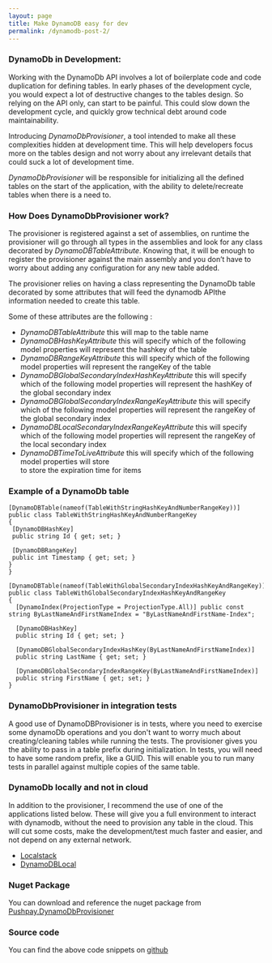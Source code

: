 ```yaml
---
layout: page
title: Make DynamoDB easy for dev
permalink: /dynamodb-post-2/
---
```


### DynamoDb in Development:

Working with the DynamoDb API involves a lot of boilerplate code and code duplication for defining tables. 
In early phases of the development cycle, you would expect a lot of destructive changes to the tables design. So relying on the API only, can start to be painful.
This could slow down the development cycle, and quickly grow technical debt around code maintainability.

Introducing _DynamoDbProvisioner_, a tool intended to make all these complexities hidden at development time. This will help developers focus more on the tables design and not worry about any irrelevant details that could suck a lot of development time.

_DynamoDbProvisioner_ will be responsible for initializing  all the defined tables on the start of the application, with the ability to delete/recreate tables when there is a need to.

### How Does DynamoDbProvisioner work?

The provisioner is registered against a set of assemblies, on runtime the provisioner will go through all types in the assemblies and look for any class decorated by _DynamoDBTableAttribute_. Knowing that, it will be enough to register the provisioner against the main assembly and you don’t have to worry about adding any configuration for any new table added.

The provisioner relies on having a class representing the DynamoDb table decorated by some attributes that will feed the dynamodb APIthe information needed to create this table.

Some of these attributes are the following :
- _DynamoDBTableAttribute_ this will map to the table name
- _DynamoDBHashKeyAttribute_ this will specify which of the following model properties will represent the hashkey of the table
- _DynamoDBRangeKeyAttribute_ this will specify which of the following model properties will represent the rangeKey of the table
- _DynamoDBGlobalSecondaryIndexHashKeyAttribute_ this will specify which of the following model properties will represent the hashKey of the global secondary index
- _DynamoDBGlobalSecondaryIndexRangeKeyAttribute_ this will specify which of the following model properties will represent the rangeKey of the global secondary index
- _DynamoDBLocalSecondaryIndexRangeKeyAttribute_
this will specify which of the following model properties will represent the rangeKey of the local secondary index
- _DynamoDBTimeToLiveAttribute_ this will specify which of the following model properties will store  
to store the expiration time for items

### Example of a DynamoDb table
 ```
[DynamoDBTable(nameof(TableWithStringHashKeyAndNumberRangeKey))]
public class TableWithStringHashKeyAndNumberRangeKey
{
  [DynamoDBHashKey]
  public string Id { get; set; }

  [DynamoDBRangeKey]
  public int Timestamp { get; set; }
}
}
```

```
[DynamoDBTable(nameof(TableWithGlobalSecondaryIndexHashKeyAndRangeKey))]
public class TableWithGlobalSecondaryIndexHashKeyAndRangeKey
{
  [DynamoIndex(ProjectionType = ProjectionType.All)] public const string ByLastNameAndFirstNameIndex = "ByLastNameAndFirstName-Index";

  [DynamoDBHashKey]
  public string Id { get; set; }

  [DynamoDBGlobalSecondaryIndexHashKey(ByLastNameAndFirstNameIndex)]
  public string LastName { get; set; }

  [DynamoDBGlobalSecondaryIndexRangeKey(ByLastNameAndFirstNameIndex)]
  public string FirstName { get; set; }
}
```

### DynamoDbProvisioner in integration tests

A good use of DynamoDBProvisioner is in tests, where you need to exercise some dynamoDb operations and you don't want to worry much about creating/cleaning tables while running the tests.
The provisioner gives you the ability to pass in a table prefix during initialization. In tests, you will need to have some random prefix, like a GUID. This will enable you to run many tests in parallel against multiple copies of the same table. 

### DynamoDb locally and not in cloud

In addition to the provisioner, I recommend the use of one of the applications listed below. These will give you a full environment to interact with dynamodb, without the need to provision any table in the cloud. This will cut some costs, make the development/test much faster and easier, and not depend on any external network.

- [Localstack](https://github.com/localstack/localstack)
- [DynamoDBLocal](https://docs.aws.amazon.com/amazondynamodb/latest/developerguide/DynamoDBLocal.html)
  
### Nuget Package
You can download and reference the nuget package from [Pushpay.DynamoDbProvisioner](https://www.nuget.org/packages?q=Pushpay.DynamoDbProvisioner)

### Source code 
You can find the above code snippets on [github](https://github.com/hzawawi/DynamoProvisioner)

